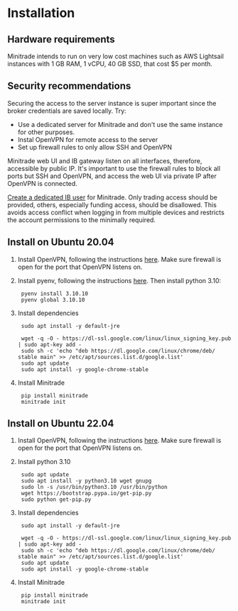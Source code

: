 # Installation

## Hardware requirements

Minitrade intends to run on very low cost machines such as AWS Lightsail instances with 1 GB RAM, 1 vCPU, 40 GB SSD, that cost $5 per month.

## Security recommendations

Securing the access to the server instance is super important since the broker credentials are saved locally. Try:

- Use a dedicated server for Minitrade and don't use the same instance for other purposes.
- Instal OpenVPN for remote access to the server
- Set up firewall rules to only allow SSH and OpenVPN

Minitrade web UI and IB gateway listen on all interfaces, therefore, accessible by public IP. It's important to use the firewall rules to block all ports but SSH and OpenVPN, and access the web UI via private IP after OpenVPN is connected.

[Create a dedicated IB user](https://www.interactivebrokers.com/en/software/singlefunds/topics/fundsaddusers.htm) for Minitrade. Only trading access should be provided, others, especially funding access, should be disallowed. This avoids access conflict when logging in from multiple devices and restricts the account permissions to the minimally required.

## Install on Ubuntu 20.04 

1. Install OpenVPN, following the instructions [here](https://www.cyberciti.biz/faq/ubuntu-20-04-lts-set-up-openvpn-server-in-5-minutes/). Make sure firewall is open for the port that OpenVPN listens on.

2. Install pyenv, following the instructions [here](https://brain2life.hashnode.dev/how-to-install-pyenv-python-version-manager-on-ubuntu-2004). Then install python 3.10:
   
        pyenv install 3.10.10
        pyenv global 3.10.10

3. Install dependencies

        sudo apt install -y default-jre
        
        wget -q -O - https://dl-ssl.google.com/linux/linux_signing_key.pub | sudo apt-key add - 
        sudo sh -c 'echo "deb https://dl.google.com/linux/chrome/deb/ stable main" >> /etc/apt/sources.list.d/google.list'
        sudo apt update
        sudo apt install -y google-chrome-stable

4. Install Minitrade

        pip install minitrade
        minitrade init


## Install on Ubuntu 22.04

1. Install OpenVPN, following the instructions [here](https://www.cyberciti.biz/faq/ubuntu-22-04-lts-set-up-openvpn-server-in-5-minutes/). Make sure firewall is open for the port that OpenVPN listens on.

2. Install python 3.10

        sudo apt update
        sudo apt install -y python3.10 wget gnupg
        sudo ln -s /usr/bin/python3.10 /usr/bin/python
        wget https://bootstrap.pypa.io/get-pip.py
        sudo python get-pip.py

3. Install dependencies

        sudo apt install -y default-jre
        
        wget -q -O - https://dl-ssl.google.com/linux/linux_signing_key.pub | sudo apt-key add - 
        sudo sh -c 'echo "deb https://dl.google.com/linux/chrome/deb/ stable main" >> /etc/apt/sources.list.d/google.list'
        sudo apt update
        sudo apt install -y google-chrome-stable

4. Install Minitrade

        pip install minitrade
        minitrade init